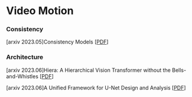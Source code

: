 # Video Motion 


### Consistency 
[arxiv 2023.05]Consistency Models [[PDF](https://arxiv.org/abs/2303.01469)]


###  Architecture 
[arxiv 2023.06]Hiera: A Hierarchical Vision Transformer without the Bells-and-Whistles [[PDF](https://arxiv.org/abs/2306.00989)]

[arxiv 2023.06]A Unified Framework for U-Net Design and Analysis [[PDF](https://arxiv.org/abs/2305.19638)]

